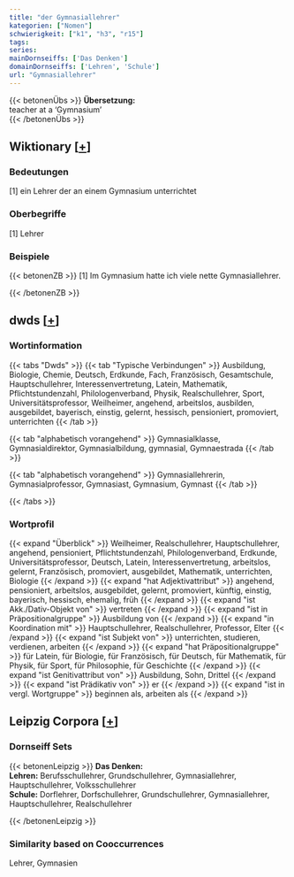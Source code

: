 ```yaml
---
title: "der Gymnasiallehrer"
kategorien: ["Nomen"]
schwierigkeit: ["k1", "h3", "r15"]
tags:
series:
mainDornseiffs: ['Das Denken']
domainDornseiffs: ['Lehren', 'Schule']
url: "Gymnasiallehrer"
---
```


{{< betonenÜbs >}}
**Übersetzung:**  
teacher at a ‘Gymnasium’  
{{< /betonenÜbs >}}

## Wiktionary [[+](https://de.wiktionary.org/wiki/Gymnasiallehrer)]

### Bedeutungen
[1] ein Lehrer der an einem Gymnasium unterrichtet  

### Oberbegriffe
[1] Lehrer  

### Beispiele
{{< betonenZB >}}
[1] Im Gymnasium hatte ich viele nette Gymnasiallehrer.  

{{< /betonenZB >}}


## dwds [[+](https://www.dwds.de/wb/Gymnasiallehrer)]

### Wortinformation
{{< tabs "Dwds" >}}
{{< tab "Typische Verbindungen" >}}
Ausbildung, Biologie, Chemie, Deutsch, Erdkunde, Fach, Französisch, Gesamtschule, Hauptschullehrer, Interessenvertretung, Latein, Mathematik, Pflichtstundenzahl, Philologenverband, Physik, Realschullehrer, Sport, Universitätsprofessor, Weilheimer, angehend, arbeitslos, ausbilden, ausgebildet, bayerisch, einstig, gelernt, hessisch, pensioniert, promoviert, unterrichten
{{< /tab >}}

{{< tab "alphabetisch vorangehend" >}}
Gymnasialklasse, Gymnasialdirektor, Gymnasialbildung, gymnasial, Gymnaestrada
{{< /tab >}}

{{< tab "alphabetisch vorangehend" >}}
Gymnasiallehrerin, Gymnasialprofessor, Gymnasiast, Gymnasium, Gymnast
{{< /tab >}}

{{< /tabs >}}

### Wortprofil
{{< expand "Überblick" >}} Weilheimer, Realschullehrer, Hauptschullehrer, angehend, pensioniert, Pflichtstundenzahl, Philologenverband, Erdkunde, Universitätsprofessor, Deutsch, Latein, Interessenvertretung, arbeitslos, gelernt, Französisch, promoviert, ausgebildet, Mathematik, unterrichten, Biologie {{< /expand >}}
{{< expand "hat Adjektivattribut" >}} angehend, pensioniert, arbeitslos, ausgebildet, gelernt, promoviert, künftig, einstig, bayerisch, hessisch, ehemalig, früh {{< /expand >}}
{{< expand "ist Akk./Dativ-Objekt von" >}} vertreten {{< /expand >}}
{{< expand "ist in Präpositionalgruppe" >}} Ausbildung von {{< /expand >}}
{{< expand "in Koordination mit" >}} Hauptschullehrer, Realschullehrer, Professor, Elter {{< /expand >}}
{{< expand "ist Subjekt von" >}} unterrichten, studieren, verdienen, arbeiten {{< /expand >}}
{{< expand "hat Präpositionalgruppe" >}} für Latein, für Biologie, für Französisch, für Deutsch, für Mathematik, für Physik, für Sport, für Philosophie, für Geschichte {{< /expand >}}
{{< expand "ist Genitivattribut von" >}} Ausbildung, Sohn, Drittel {{< /expand >}}
{{< expand "ist Prädikativ von" >}} er {{< /expand >}}
{{< expand "ist in vergl. Wortgruppe" >}} beginnen als, arbeiten als {{< /expand >}}

## Leipzig Corpora [[+](https://corpora.uni-leipzig.de/en/res?word=Gymnasiallehrer&corpusId=deu_newscrawl-public_2018)]

### Dornseiff Sets
{{< betonenLeipzig >}}
**Das Denken:**  
**Lehren:** Berufsschullehrer, Grundschullehrer, Gymnasiallehrer, Hauptschullehrer, Volksschullehrer  
**Schule:** Dorflehrer, Dorfschullehrer, Grundschullehrer, Gymnasiallehrer, Hauptschullehrer, Realschullehrer  

{{< /betonenLeipzig >}}

### Similarity based on Cooccurrences
Lehrer, Gymnasien

